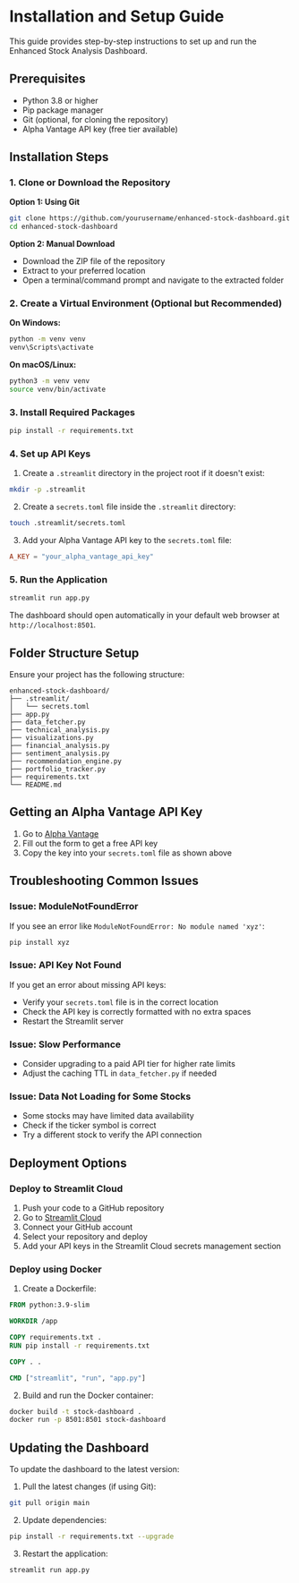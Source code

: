 # Installation and Setup Guide

This guide provides step-by-step instructions to set up and run the Enhanced Stock Analysis Dashboard.

## Prerequisites

- Python 3.8 or higher
- Pip package manager
- Git (optional, for cloning the repository)
- Alpha Vantage API key (free tier available)

## Installation Steps

### 1. Clone or Download the Repository

**Option 1: Using Git**
```bash
git clone https://github.com/yourusername/enhanced-stock-dashboard.git
cd enhanced-stock-dashboard
```

**Option 2: Manual Download**
- Download the ZIP file of the repository
- Extract to your preferred location
- Open a terminal/command prompt and navigate to the extracted folder

### 2. Create a Virtual Environment (Optional but Recommended)

**On Windows:**
```bash
python -m venv venv
venv\Scripts\activate
```

**On macOS/Linux:**
```bash
python3 -m venv venv
source venv/bin/activate
```

### 3. Install Required Packages

```bash
pip install -r requirements.txt
```

### 4. Set up API Keys

1. Create a `.streamlit` directory in the project root if it doesn't exist:
```bash
mkdir -p .streamlit
```

2. Create a `secrets.toml` file inside the `.streamlit` directory:
```bash
touch .streamlit/secrets.toml
```

3. Add your Alpha Vantage API key to the `secrets.toml` file:
```toml
A_KEY = "your_alpha_vantage_api_key"
```

### 5. Run the Application

```bash
streamlit run app.py
```

The dashboard should open automatically in your default web browser at `http://localhost:8501`.

## Folder Structure Setup

Ensure your project has the following structure:
```
enhanced-stock-dashboard/
├── .streamlit/
│   └── secrets.toml
├── app.py
├── data_fetcher.py
├── technical_analysis.py
├── visualizations.py
├── financial_analysis.py
├── sentiment_analysis.py
├── recommendation_engine.py
├── portfolio_tracker.py
├── requirements.txt
└── README.md
```

## Getting an Alpha Vantage API Key

1. Go to [Alpha Vantage](https://www.alphavantage.co/support/#api-key)
2. Fill out the form to get a free API key
3. Copy the key into your `secrets.toml` file as shown above

## Troubleshooting Common Issues

### Issue: ModuleNotFoundError
If you see an error like `ModuleNotFoundError: No module named 'xyz'`:
```bash
pip install xyz
```

### Issue: API Key Not Found
If you get an error about missing API keys:
- Verify your `secrets.toml` file is in the correct location
- Check the API key is correctly formatted with no extra spaces
- Restart the Streamlit server

### Issue: Slow Performance
- Consider upgrading to a paid API tier for higher rate limits
- Adjust the caching TTL in `data_fetcher.py` if needed

### Issue: Data Not Loading for Some Stocks
- Some stocks may have limited data availability
- Check if the ticker symbol is correct
- Try a different stock to verify the API connection

## Deployment Options

### Deploy to Streamlit Cloud

1. Push your code to a GitHub repository
2. Go to [Streamlit Cloud](https://streamlit.io/cloud)
3. Connect your GitHub account
4. Select your repository and deploy
5. Add your API keys in the Streamlit Cloud secrets management section

### Deploy using Docker

1. Create a Dockerfile:
```Dockerfile
FROM python:3.9-slim

WORKDIR /app

COPY requirements.txt .
RUN pip install -r requirements.txt

COPY . .

CMD ["streamlit", "run", "app.py"]
```

2. Build and run the Docker container:
```bash
docker build -t stock-dashboard .
docker run -p 8501:8501 stock-dashboard
```

## Updating the Dashboard

To update the dashboard to the latest version:

1. Pull the latest changes (if using Git):
```bash
git pull origin main
```

2. Update dependencies:
```bash
pip install -r requirements.txt --upgrade
```

3. Restart the application:
```bash
streamlit run app.py
```

